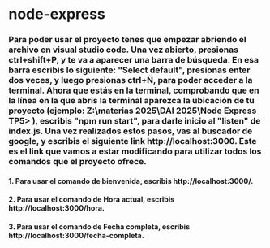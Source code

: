 # node-express

### Para poder usar el proyecto tenes que empezar abriendo el archivo en visual studio code. Una vez abierto, presionas ctrl+shift+P, y te va a aparecer una barra de búsqueda. En esa barra escribis lo siguiente: "Select default", presionas enter dos veces, y luego presionas ctrl+Ñ, para poder acceder a la terminal. Ahora que estás en la terminal, comprobando que en la línea en la que abris la terminal aparezca la ubicación de tu proyecto (ejemplo: Z:\materias 2025\DAI 2025\Node Express TP5> ), escribis "npm run start", para darle inicio al "listen" de index.js. Una vez realizados estos pasos, vas al buscador de google, y escribis el siguiente link http://localhost:3000. Este es el link que vamos a estar modificando para utilizar todos los comandos que el proyecto ofrece. 
#### 1. Para usar el comando de bienvenida, escribis http://localhost:3000/.
#### 2. Para usar el comando de Hora actual, escribis http://localhost:3000/hora.
#### 3. Para usar el comando de Fecha completa, escribis http://localhost:3000/fecha-completa.
